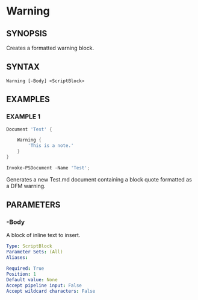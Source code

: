 
# Warning

## SYNOPSIS
Creates a formatted warning block.

## SYNTAX

```
Warning [-Body] <ScriptBlock>
```

## EXAMPLES

### EXAMPLE 1

```powershell
Document 'Test' {

    Warning {
        'This is a note.'
    }
}

Invoke-PSDocument -Name 'Test';
```

Generates a new Test.md document containing a block quote formatted as a DFM warning.


## PARAMETERS

### -Body
A block of inline text to insert.

```yaml
Type: ScriptBlock
Parameter Sets: (All)
Aliases: 

Required: True
Position: 1
Default value: None
Accept pipeline input: False
Accept wildcard characters: False
```
